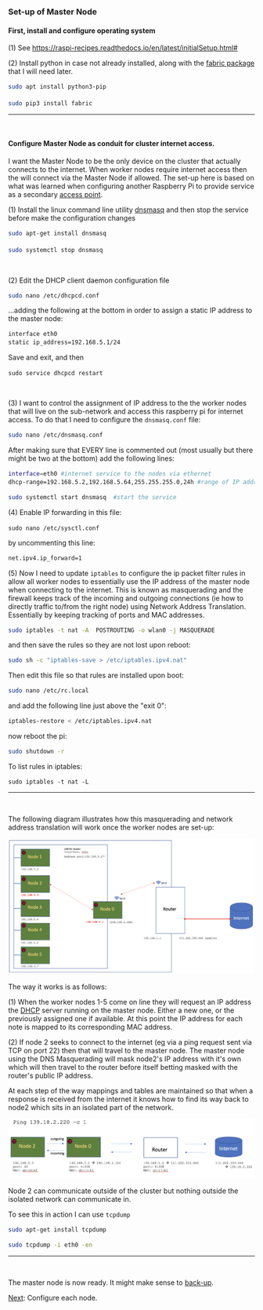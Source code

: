 ### Set-up of Master Node

#### First, install and configure operating system

(1) See https://raspi-recipes.readthedocs.io/en/latest/initialSetup.html#

(2) Install python in case not already installed, along with the [fabric package](http://www.fabfile.org) that I will need later.

```sh
sudo apt install python3-pip

sudo pip3 install fabric
```

----
<br>

#### Configure Master Node as conduit for cluster internet access.

I want the Master Node to be the only device on the cluster that actually connects to the internet. When worker nodes require internet access then the will connect via the Master Node if allowed.  The set-up here is based on what was learned when configuring another Raspberry Pi to provide service as a secondary [access point](https://github.com/essans/RasPi/blob/master/networking/accessPoint.md).

(1) Install the linux command line utility [dnsmasq](https://en.wikipedia.org/wiki/Dnsmasq) and then stop the service before make the configuration changes

```sh
sudo apt-get install dnsmasq

sudo systemctl stop dnsmasq
```

<br>

(2) Edit the DHCP client daemon configuration file
```sh
sudo nano /etc/dhcpcd.conf
```

...adding the following at the bottom in order to assign a static IP address to the master node:

```sh
interface eth0
static ip_address=192.168.5.1/24 
```

Save and exit, and then

```sudo service dhcpcd restart```

<br>

(3) I want to control the assignment of IP address to the the worker nodes that will live on the sub-network and access this raspberry pi for internet access.  To do that I need to configure the ```dnsmasq.conf``` file:

```sh
sudo nano /etc/dnsmasq.conf
```

After making sure that EVERY line is commented out (most usually but there might be two at the bottom) add the following lines:

```sh
interface=eth0 #internet service to the nodes via ethernet 
dhcp-range=192.168.5.2,192.168.5.64,255.255.255.0,24h #range of IP addresses
```

```sh
sudo systemctl start dnsmasq  #start the service
```

(4) Enable IP forwarding in this file: 

```sudo nano /etc/sysctl.conf``` 

by uncommenting this line:

```sh
net.ipv4.ip_forward=1
```

(5) Now I need to update ```iptables``` to configure the ip packet filter rules in allow all worker nodes to essentially use the IP address of the master node when connecting to the internet.  This is known as masquerading and the firewall keeps track of the incoming and outgoing connections (ie how to directly traffic to/from the right node) using Network Address Translation.  Essentially by keeping tracking of ports and MAC addresses. 

```sh
sudo iptables -t nat -A  POSTROUTING -o wlan0 -j MASQUERADE
```

and then save the rules so they are not lost upon reboot:

```sh
sudo sh -c "iptables-save > /etc/iptables.ipv4.nat"
```

Then edit this file so that rules are installed upon boot:

```sh
sudo nano /etc/rc.local
```

and add the following line just above the "exit 0":

```sh
iptables-restore < /etc/iptables.ipv4.nat
```

now reboot the pi:

```sh
sudo shutdown -r
```

To list rules in iptables:

```
sudo iptables -t nat -L
```



---
<br>

The following diagram illustrates how this masquerading and network address translation will work once the worker nodes are set-up:

![](https://github.com/essans/RasPi/blob/master/images/raspi_cluster_nat.png)

The way it works is as follows:

(1) When the worker nodes 1-5 come on line they will request an IP address the [DHCP](https://en.wikipedia.org/wiki/Dynamic_Host_Configuration_Protocol#Discovery) server running on the master node.  Either a new one, or the previously assigned one if available.  At this point the IP address for each note is mapped to its corresponding MAC address.

(2) If node 2 seeks to connect to the internet (eg via a ping request sent via TCP on port 22) then that will travel to the master node.  The master node using the DNS Masquerading will mask node2's IP address with it's own which will then travel to the router before itself betting masked with the router's public IP address.

At each step of the way mappings and tables are maintained so that when a response is received from the internet it knows how to find its way back to node2 which sits in an isolated part of the network.

![](https://github.com/essans/RasPi/blob/master/images/raspi_cluster_node2_ping.png)

Node 2 can communicate outside of the cluster but nothing outside the isolated network can communicate in.

To see this in action I can use ```tcpdump```

```sh
sudo apt-get install tcpdump
```

```sh
sudo tcpdump -i eth0 -en
```
---
<br>

The master node is now ready.  It might make sense to [back-up](https://medium.com/@ccarnino/backup-raspberry-pi-sd-card-on-macos-the-2019-simple-way-to-clone-1517af972ca5).

[Next](): Configure each node.


















